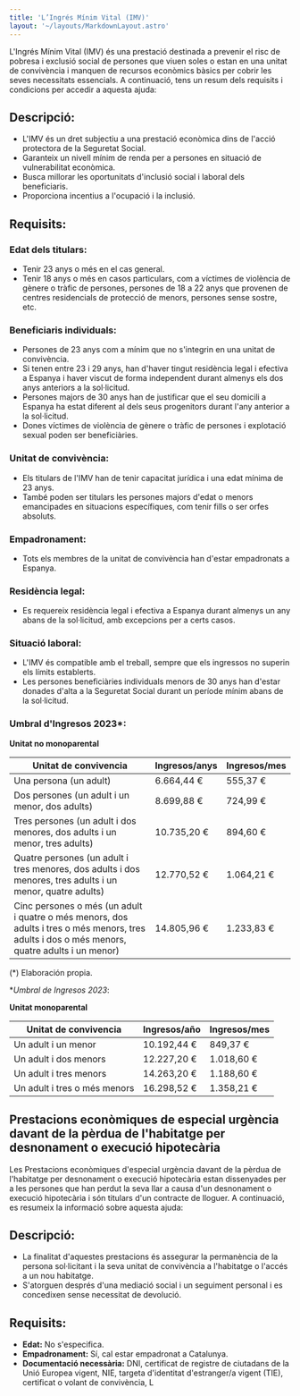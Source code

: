 ```yaml
---
title: 'L’Ingrés Mínim Vital (IMV)'
layout: '~/layouts/MarkdownLayout.astro'
---
```


L'Ingrés Mínim Vital (IMV) és una prestació destinada a prevenir el risc de pobresa i exclusió social de persones que viuen soles o estan en una unitat de convivència i manquen de recursos econòmics bàsics per cobrir les seves necessitats essencials. A continuació, tens un resum dels requisits i condicions per accedir a aquesta ajuda:

## Descripció:

- L'IMV és un dret subjectiu a una prestació econòmica dins de l'acció protectora de la Seguretat Social.
- Garanteix un nivell mínim de renda per a persones en situació de vulnerabilitat econòmica.
- Busca millorar les oportunitats d'inclusió social i laboral dels beneficiaris.
- Proporciona incentius a l'ocupació i la inclusió.

## Requisits:

### Edat dels titulars:

- Tenir 23 anys o més en el cas general.
- Tenir 18 anys o més en casos particulars, com a víctimes de violència de gènere o tràfic de persones, persones de 18 a 22 anys que provenen de centres residencials de protecció de menors, persones sense sostre, etc.

### Beneficiaris individuals:

- Persones de 23 anys com a mínim que no s'integrin en una unitat de convivència.
- Si tenen entre 23 i 29 anys, han d'haver tingut residència legal i efectiva a Espanya i haver viscut de forma independent durant almenys els dos anys anteriors a la sol·licitud.
- Persones majors de 30 anys han de justificar que el seu domicili a Espanya ha estat diferent al dels seus progenitors durant l'any anterior a la sol·licitud.
- Dones víctimes de violència de gènere o tràfic de persones i explotació sexual poden ser beneficiàries.

### Unitat de convivència:

- Els titulars de l'IMV han de tenir capacitat jurídica i una edat mínima de 23 anys.
- També poden ser titulars les persones majors d'edat o menors emancipades en situacions específiques, com tenir fills o ser orfes absoluts.

### Empadronament:

- Tots els membres de la unitat de convivència han d'estar empadronats a Espanya.

### Residència legal:

- Es requereix residència legal i efectiva a Espanya durant almenys un any abans de la sol·licitud, amb excepcions per a certs casos.

### Situació laboral:

- L'IMV és compatible amb el treball, sempre que els ingressos no superin els límits establerts.
- Les persones beneficiàries individuals menors de 30 anys han d'estar donades d'alta a la Seguretat Social durant un període mínim abans de la sol·licitud.

### Umbral d'Ingresos 2023*:

**Unitat no monoparental**

| Unitat de convivencia | Ingresos/anys | Ingresos/mes  |
|------------------------|---------------|---------------|
| Una persona (un adult) | 6.664,44 € | 555,37 € |
| Dos persones (un adult i un menor, dos adults) | 8.699,88 € | 724,99 € |
| Tres persones (un adult i dos menores, dos adults i un menor, tres adults) | 10.735,20 € | 894,60 € |
| Quatre persones (un adult i tres menores, dos adults i dos menores, tres adults i un menor, quatre adults) | 12.770,52 € | 1.064,21 € |
| Cinc persones o més (un adult i quatre o més menors, dos adults i tres o més menors, tres adults i dos o més menors, quatre adults i un menor) | 14.805,96 € | 1.233,83 € |
(*) Elaboración propia.

**Umbral de Ingresos 2023*:

**Unitat monoparental**

| Unitat de convivencia | Ingresos/año | Ingresos/mes |
|------------------------|--------------|--------------|
| Un adult i un menor | 10.192,44 € | 849,37 € |
| Un adult i dos menors | 12.227,20 € | 1.018,60 € |
| Un adult i tres menors | 14.263,20 € | 1.188,60 € |
| Un adult i tres o més menors | 16.298,52 € | 1.358,21 € |

## Prestacions econòmiques de especial urgència davant de la pèrdua de l'habitatge per desnonament o execució hipotecària

Les Prestacions econòmiques d'especial urgència davant de la pèrdua de l'habitatge per desnonament o execució hipotecària estan dissenyades per a les persones que han perdut la seva llar a causa d'un desnonament o execució hipotecària i són titulars d'un contracte de lloguer. A continuació, es resumeix la informació sobre aquesta ajuda:

## Descripció:

- La finalitat d'aquestes prestacions és assegurar la permanència de la persona sol·licitant i la seva unitat de convivència a l'habitatge o l'accés a un nou habitatge.
- S'atorguen després d'una mediació social i un seguiment personal i es concedixen sense necessitat de devolució.

## Requisits:

- **Edat:** No s'especifica.
- **Empadronament:** Sí, cal estar empadronat a Catalunya.
- **Documentació necessària:** DNI, certificat de registre de ciutadans de la Unió Europea vigent, NIE, targeta d'identitat d'estranger/a vigent (TIE), certificat o volant de convivència, L
